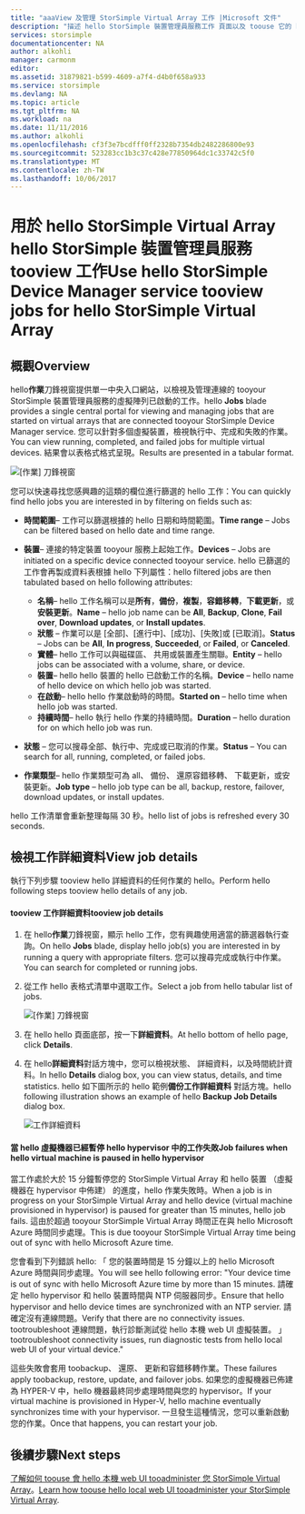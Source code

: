 ```yaml
---
title: "aaaView 及管理 StorSimple Virtual Array 工作 |Microsoft 文件"
description: "描述 hello StorSimple 裝置管理員服務工作 頁面以及 toouse 它的 hello StorSimple Virtual Array 的 tootrack 最近和目前工作。"
services: storsimple
documentationcenter: NA
author: alkohli
manager: carmonm
editor: 
ms.assetid: 31879821-b599-4609-a7f4-d4b0f658a933
ms.service: storsimple
ms.devlang: NA
ms.topic: article
ms.tgt_pltfrm: NA
ms.workload: na
ms.date: 11/11/2016
ms.author: alkohli
ms.openlocfilehash: cf3f3e7bcdfff0ff2328b7354db2482286800e93
ms.sourcegitcommit: 523283cc1b3c37c428e77850964dc1c33742c5f0
ms.translationtype: MT
ms.contentlocale: zh-TW
ms.lasthandoff: 10/06/2017
---
```

# <a name="use-hello-storsimple-device-manager-service-tooview-jobs-for-hello-storsimple-virtual-array"></a><span data-ttu-id="e46b1-103">用於 hello StorSimple Virtual Array hello StorSimple 裝置管理員服務 tooview 工作</span><span class="sxs-lookup"><span data-stu-id="e46b1-103">Use hello StorSimple Device Manager service tooview jobs for hello StorSimple Virtual Array</span></span>
## <a name="overview"></a><span data-ttu-id="e46b1-104">概觀</span><span class="sxs-lookup"><span data-stu-id="e46b1-104">Overview</span></span>
<span data-ttu-id="e46b1-105">hello**作業**刀鋒視窗提供單一中央入口網站，以檢視及管理連線的 tooyour StorSimple 裝置管理員服務的虛擬陣列已啟動的工作。</span><span class="sxs-lookup"><span data-stu-id="e46b1-105">hello **Jobs** blade provides a single central portal for viewing and managing jobs that are started on virtual arrays that are connected tooyour StorSimple Device Manager service.</span></span> <span data-ttu-id="e46b1-106">您可以針對多個虛擬裝置，檢視執行中、完成和失敗的作業。</span><span class="sxs-lookup"><span data-stu-id="e46b1-106">You can view running, completed, and failed jobs for multiple virtual devices.</span></span> <span data-ttu-id="e46b1-107">結果會以表格式格式呈現。</span><span class="sxs-lookup"><span data-stu-id="e46b1-107">Results are presented in a tabular format.</span></span>

![[作業] 刀鋒視窗](./media/storsimple-virtual-array-manage-jobs/ova-jobs-blade.png)

<span data-ttu-id="e46b1-109">您可以快速尋找您感興趣的這類的欄位進行篩選的 hello 工作：</span><span class="sxs-lookup"><span data-stu-id="e46b1-109">You can quickly find hello jobs you are interested in by filtering on fields such as:</span></span>

* <span data-ttu-id="e46b1-110">**時間範圍**– 工作可以篩選根據的 hello 日期和時間範圍。</span><span class="sxs-lookup"><span data-stu-id="e46b1-110">**Time range** – Jobs can be filtered based on hello date and time range.</span></span>
* <span data-ttu-id="e46b1-111">**裝置**– 連接的特定裝置 tooyour 服務上起始工作。</span><span class="sxs-lookup"><span data-stu-id="e46b1-111">**Devices** – Jobs are initiated on a specific device connected tooyour service.</span></span> <span data-ttu-id="e46b1-112">hello 已篩選的工作會再製成資料表根據 hello 下列屬性：</span><span class="sxs-lookup"><span data-stu-id="e46b1-112">hello filtered jobs are then tabulated based on hello following attributes:</span></span>
  
  * <span data-ttu-id="e46b1-113">**名稱**– hello 工作名稱可以是**所有**，**備份**，**複製**，**容錯移轉**，**下載更新**，或**安裝更新**。</span><span class="sxs-lookup"><span data-stu-id="e46b1-113">**Name** – hello job name can be **All**, **Backup**, **Clone**, **Fail over**, **Download updates**, or **Install updates**.</span></span>
  * <span data-ttu-id="e46b1-114">**狀態** – 作業可以是 [全部]、[進行中]、[成功]、[失敗]或 [已取消]。</span><span class="sxs-lookup"><span data-stu-id="e46b1-114">**Status** – Jobs can be **All**, **In progress**, **Succeeded**, or **Failed**, or **Canceled**.</span></span>
  * <span data-ttu-id="e46b1-115">**實體**– hello 工作可以與磁碟區、 共用或裝置產生關聯。</span><span class="sxs-lookup"><span data-stu-id="e46b1-115">**Entity** – hello jobs can be associated with a volume, share, or device.</span></span>
  * <span data-ttu-id="e46b1-116">**裝置**– hello hello 裝置的 hello 已啟動工作的名稱。</span><span class="sxs-lookup"><span data-stu-id="e46b1-116">**Device** – hello name of hello device on which hello job was started.</span></span>
  * <span data-ttu-id="e46b1-117">**在啟動**– hello hello 作業啟動時的時間。</span><span class="sxs-lookup"><span data-stu-id="e46b1-117">**Started on** – hello time when hello job was started.</span></span>
  * <span data-ttu-id="e46b1-118">**持續時間**– hello 執行 hello 作業的持續時間。</span><span class="sxs-lookup"><span data-stu-id="e46b1-118">**Duration** – hello duration for on which hello job was run.</span></span>
* <span data-ttu-id="e46b1-119">**狀態** – 您可以搜尋全部、執行中、完成或已取消的作業。</span><span class="sxs-lookup"><span data-stu-id="e46b1-119">**Status** – You can search for all, running, completed, or failed jobs.</span></span>
* <span data-ttu-id="e46b1-120">**作業類型**– hello 作業類型可為 all、 備份、 還原容錯移轉、 下載更新，或安裝更新。</span><span class="sxs-lookup"><span data-stu-id="e46b1-120">**Job type** – hello job type can be all, backup, restore, failover, download updates, or install updates.</span></span>

<span data-ttu-id="e46b1-121">hello 工作清單會重新整理每隔 30 秒。</span><span class="sxs-lookup"><span data-stu-id="e46b1-121">hello list of jobs is refreshed every 30 seconds.</span></span>

## <a name="view-job-details"></a><span data-ttu-id="e46b1-122">檢視工作詳細資料</span><span class="sxs-lookup"><span data-stu-id="e46b1-122">View job details</span></span>
<span data-ttu-id="e46b1-123">執行下列步驟 tooview hello 詳細資料的任何作業的 hello。</span><span class="sxs-lookup"><span data-stu-id="e46b1-123">Perform hello following steps tooview hello details of any job.</span></span>

#### <a name="tooview-job-details"></a><span data-ttu-id="e46b1-124">tooview 工作詳細資料</span><span class="sxs-lookup"><span data-stu-id="e46b1-124">tooview job details</span></span>
1. <span data-ttu-id="e46b1-125">在 hello**作業**刀鋒視窗，顯示 hello 工作，您有興趣使用適當的篩選器執行查詢。</span><span class="sxs-lookup"><span data-stu-id="e46b1-125">On hello **Jobs** blade, display hello job(s) you are interested in by running a query with appropriate filters.</span></span> <span data-ttu-id="e46b1-126">您可以搜尋完成或執行中作業。</span><span class="sxs-lookup"><span data-stu-id="e46b1-126">You can search for completed or running jobs.</span></span>
2. <span data-ttu-id="e46b1-127">從工作 hello 表格式清單中選取工作。</span><span class="sxs-lookup"><span data-stu-id="e46b1-127">Select a job from hello tabular list of jobs.</span></span>
   
    ![[作業] 刀鋒視窗](./media/storsimple-virtual-array-manage-jobs/ova-jobs-blade.png)
3. <span data-ttu-id="e46b1-129">在 hello hello 頁面底部，按一下**詳細資料**。</span><span class="sxs-lookup"><span data-stu-id="e46b1-129">At hello bottom of hello page, click **Details**.</span></span>
4. <span data-ttu-id="e46b1-130">在 hello**詳細資料**對話方塊中，您可以檢視狀態、 詳細資料，以及時間統計資料。</span><span class="sxs-lookup"><span data-stu-id="e46b1-130">In hello **Details** dialog box, you can view status, details, and time statistics.</span></span> <span data-ttu-id="e46b1-131">hello 如下圖所示的 hello 範例**備份工作詳細資料** 對話方塊。</span><span class="sxs-lookup"><span data-stu-id="e46b1-131">hello following illustration shows an example of hello **Backup Job Details** dialog box.</span></span>
   
    ![工作詳細資料](./media/storsimple-virtual-array-manage-jobs/ova-jobs-details.png)

#### <a name="job-failures-when-hello-virtual-machine-is-paused-in-hello-hypervisor"></a><span data-ttu-id="e46b1-133">當 hello 虛擬機器已經暫停 hello hypervisor 中的工作失敗</span><span class="sxs-lookup"><span data-stu-id="e46b1-133">Job failures when hello virtual machine is paused in hello hypervisor</span></span>
<span data-ttu-id="e46b1-134">當工作處於大於 15 分鐘暫停您的 StorSimple Virtual Array 和 hello 裝置 （虛擬機器在 hypervisor 中佈建） 的進度，hello 作業失敗時。</span><span class="sxs-lookup"><span data-stu-id="e46b1-134">When a job is in progress on your StorSimple Virtual Array and hello device (virtual machine provisioned in hypervisor) is paused for greater than 15 minutes, hello job fails.</span></span> <span data-ttu-id="e46b1-135">這由於超過 tooyour StorSimple Virtual Array 時間正在與 hello Microsoft Azure 時間同步處理。</span><span class="sxs-lookup"><span data-stu-id="e46b1-135">This is due tooyour StorSimple Virtual Array time being out of sync with hello Microsoft Azure time.</span></span> 

<span data-ttu-id="e46b1-136">您會看到下列錯誤 hello: 「 您的裝置時間是 15 分鐘以上的 hello Microsoft Azure 時間與同步處理。</span><span class="sxs-lookup"><span data-stu-id="e46b1-136">You will see hello following error: "Your device time is out of sync with hello Microsoft Azure time by more than 15 minutes.</span></span> <span data-ttu-id="e46b1-137">請確定 hello hypervisor 和 hello 裝置時間與 NTP 伺服器同步。</span><span class="sxs-lookup"><span data-stu-id="e46b1-137">Ensure that hello hypervisor and hello device times are synchronized with an NTP servier.</span></span> <span data-ttu-id="e46b1-138">請確定沒有連線問題。</span><span class="sxs-lookup"><span data-stu-id="e46b1-138">Verify that there are no connectivity issues.</span></span> <span data-ttu-id="e46b1-139">tootroubleshoot 連線問題，執行診斷測試從 hello 本機 web UI 虛擬裝置。 」</span><span class="sxs-lookup"><span data-stu-id="e46b1-139">tootroubleshoot connectivity issues, run diagnostic tests from hello local web UI of your virtual device."</span></span>

<span data-ttu-id="e46b1-140">這些失敗會套用 toobackup、 還原、 更新和容錯移轉作業。</span><span class="sxs-lookup"><span data-stu-id="e46b1-140">These failures apply toobackup, restore, update, and failover jobs.</span></span> <span data-ttu-id="e46b1-141">如果您的虛擬機器已佈建為 HYPER-V 中，hello 機器最終同步處理時間與您的 hypervisor。</span><span class="sxs-lookup"><span data-stu-id="e46b1-141">If your virtual machine is provisioned in Hyper-V, hello machine eventually synchronizes time with your hypervisor.</span></span> <span data-ttu-id="e46b1-142">一旦發生這種情況，您可以重新啟動您的作業。</span><span class="sxs-lookup"><span data-stu-id="e46b1-142">Once that happens, you can restart your job.</span></span>

## <a name="next-steps"></a><span data-ttu-id="e46b1-143">後續步驟</span><span class="sxs-lookup"><span data-stu-id="e46b1-143">Next steps</span></span>
<span data-ttu-id="e46b1-144">[了解如何 toouse 會 hello 本機 web UI tooadminister 您 StorSimple Virtual Array](storsimple-ova-web-ui-admin.md)。</span><span class="sxs-lookup"><span data-stu-id="e46b1-144">[Learn how toouse hello local web UI tooadminister your StorSimple Virtual Array](storsimple-ova-web-ui-admin.md).</span></span>

